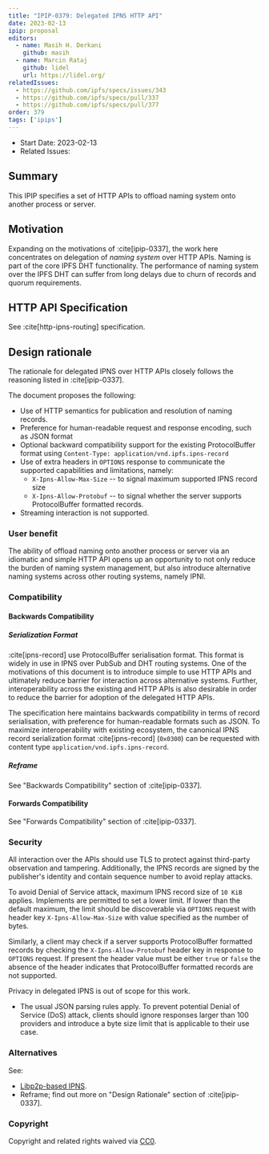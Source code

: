 ```yaml
---
title: "IPIP-0379: Delegated IPNS HTTP API"
date: 2023-02-13
ipip: proposal
editors:
  - name: Masih H. Derkani
    github: masih
  - name: Marcin Rataj
    github: lidel
    url: https://lidel.org/
relatedIssues:
  - https://github.com/ipfs/specs/issues/343
  - https://github.com/ipfs/specs/pull/337
  - https://github.com/ipfs/specs/pull/377
order: 379
tags: ['ipips']
---
```


- Start Date: 2023-02-13
- Related Issues:

## Summary

This IPIP specifies a set of HTTP APIs to offload naming system onto another process or server.

## Motivation

Expanding on the motivations of :cite[ipip-0337], the work here concentrates on delegation of _naming system_ over HTTP APIs. Naming is part of the core IPFS DHT functionality.
The performance of naming system over the IPFS DHT can suffer from long delays due to churn of records and quorum requirements.

## HTTP API Specification

See :cite[http-ipns-routing] specification.

## Design rationale

The rationale for delegated IPNS over HTTP APIs closely follows the reasoning listed in :cite[ipip-0337].

The document proposes the following:
- Use of HTTP semantics for publication and resolution of naming records.
- Preference for human-readable request and response encoding, such as JSON format
- Optional backward compatibility support for the existing ProtocolBuffer format using `Content-Type: application/vnd.ipfs.ipns-record`
- Use of extra headers in `OPTIONS` response to communicate the supported capabilities and limitations, namely:
  - `X-Ipns-Allow-Max-Size` -- to signal maximum supported IPNS record size
  - `X-Ipns-Allow-Protobuf` -- to signal whether the server supports ProtocolBuffer formatted records.
- Streaming interaction is not supported.

### User benefit

The ability of offload naming onto another process or server via an idiomatic and simple HTTP API opens up an opportunity to not only reduce the burden of naming system management, but also introduce alternative naming systems across other routing systems, namely IPNI.

### Compatibility

#### Backwards Compatibility

##### Serialization Format

:cite[ipns-record] use ProtocolBuffer serialisation format.
This format is widely in use in IPNS over PubSub and DHT routing systems.
One of the motivations of this document is to introduce simple to use HTTP APIs and ultimately reduce barrier for interaction across alternative systems.
Further, interoperability across the existing and HTTP APIs is also desirable in order to reduce the barrier for adoption of the delegated HTTP APIs.

The specification here maintains backwards compatibility in terms of record serialisation, with preference for human-readable formats such as JSON.
To maximize interoperability with existing ecosystem, the canonical IPNS record serialization format :cite[ipns-record] (`0x0300`) can be requested with content type `application/vnd.ipfs.ipns-record`.

##### Reframe

See "Backwards Compatibility" section of :cite[ipip-0337].

#### Forwards Compatibility

See "Forwards Compatibility" section of :cite[ipip-0337].

### Security

All interaction over the APIs should use TLS to protect against third-party observation and tampering.
Additionally, the IPNS records are signed by the publisher's identity and contain sequence number to avoid replay attacks.

To avoid Denial of Service attack, maximum IPNS record size of `10 KiB` applies.
Implements are permitted to set a lower limit. If lower than the default maximum, the limit should be discoverable via `OPTIONS` request with header key `X-Ipns-Allow-Max-Size` with value specified as the number of bytes.

Similarly, a client may check if a server supports ProtocolBuffer formatted records by checking the `X-Ipns-Allow-Protobuf` header key in response to `OPTIONS` request. If present the header value must be either `true` or `false` the absence of the header indicates that ProtocolBuffer formatted records are not supported.

Privacy in delegated IPNS is out of scope for this work.
- The usual JSON parsing rules apply. To prevent potential Denial of Service (DoS) attack, clients should ignore responses larger than 100 providers and introduce a byte size limit that is applicable to their use case.

### Alternatives

See:
- [Libp2p-based IPNS](https://github.com/ipfs/go-ipns).
- Reframe; find out more on "Design Rationale" section of :cite[ipip-0337].

### Copyright

Copyright and related rights waived via [CC0](https://creativecommons.org/publicdomain/zero/1.0/).
